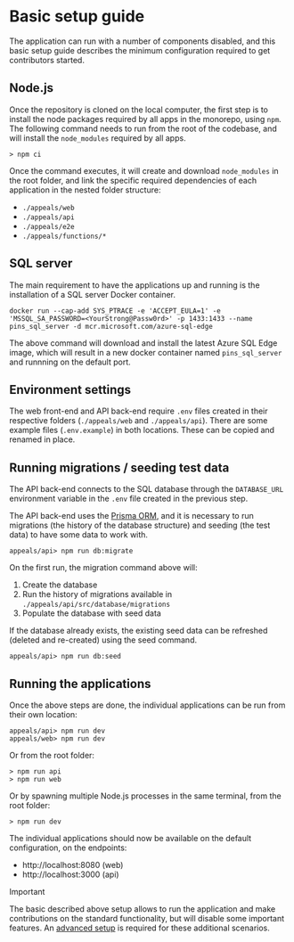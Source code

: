 # Basic setup guide

The application can run with a number of components disabled, and this basic setup guide describes the minimum configuration required to get contributors started.

## Node.js

Once the repository is cloned on the local computer, the first step is to install the node packages required by all apps in the monorepo, using `npm`. The following command needs to run from the root of the codebase, and will install the `node_modules` required by all apps.

```shell
> npm ci
```

Once the command executes, it will create and download `node_modules` in the root folder, and link the specific required dependencies of each application in the nested folder structure:

- `./appeals/web`
- `./appeals/api`
- `./appeals/e2e`
- `./appeals/functions/*`

## SQL server

The main requirement to have the applications up and running is the installation of a SQL server Docker container.

```shell
docker run --cap-add SYS_PTRACE -e 'ACCEPT_EULA=1' -e 'MSSQL_SA_PASSWORD=<YourStrong@Passw0rd>' -p 1433:1433 --name pins_sql_server -d mcr.microsoft.com/azure-sql-edge
```

The above command will download and install the latest Azure SQL Edge image, which will result in a new docker container named `pins_sql_server` and runnning on the default port.

## Environment settings

The web front-end and API back-end require `.env` files created in their respective folders (`./appeals/web` and `./appeals/api`). There are some example files (`.env.example`) in both locations. These can be copied and renamed in place.

## Running migrations / seeding test data

The API back-end connects to the SQL database through the `DATABASE_URL` environment variable in the `.env` file created in the previous step.

The API back-end uses the [Prisma ORM](https://www.prisma.io/orm), and it is necessary to run migrations (the history of the database structure) and seeding (the test data) to have some data to work with.

```shell
appeals/api> npm run db:migrate
```

On the first run, the migration command above will:

1. Create the database
2. Run the history of migrations available in `./appeals/api/src/database/migrations`
3. Populate the database with seed data

If the database already exists, the existing seed data can be refreshed (deleted and re-created) using the seed command.

```shell
appeals/api> npm run db:seed
```

## Running the applications

Once the above steps are done, the individual applications can be run from their own location:

```shell
appeals/api> npm run dev
appeals/web> npm run dev
```

Or from the root folder:

```shell
> npm run api
> npm run web
```

Or by spawning multiple Node.js processes in the same terminal, from the root folder:

```shell
> npm run dev
```

The individual applications should now be available on the default configuration, on the endpoints:

- http://localhost:8080 (web)
- http://localhost:3000 (api)

> [!IMPORTANT]
> The basic described above setup allows to run the application and make contributions on the standard functionality, but will disable some important features. An [advanced setup](advanced-setup.md) is required for these additional scenarios.

